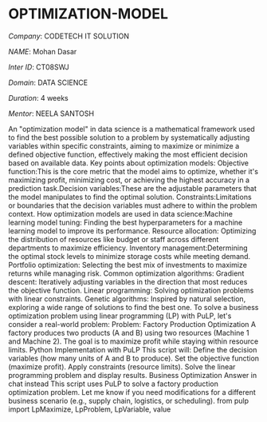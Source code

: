 # OPTIMIZATION-MODEL

*Company*: CODETECH IT SOLUTION

*NAME*: Mohan Dasar

*Inter ID*: CT08SWJ

*Domain*: DATA SCIENCE

*Duration*: 4 weeks

*Mentor*: NEELA SANTOSH

An "optimization model" in data science is a mathematical framework used to find the best possible solution to a problem by systematically adjusting variables within specific constraints, aiming to maximize or minimize a defined objective function, effectively making the most efficient decision based on available data. 
Key points about optimization models: Objective function:This is the core metric that the model aims to optimize, whether it's maximizing profit, minimizing cost, or achieving the highest accuracy in a prediction task.Decision variables:These are the adjustable parameters that the model manipulates to find the optimal solution. Constraints:Limitations or boundaries that the decision variables must adhere to within the problem context. How optimization models are used in data science:Machine learning model tuning: Finding the best hyperparameters for a machine learning model to improve its performance. Resource allocation: Optimizing the distribution of resources like budget or staff across different departments to maximize efficiency. Inventory management:Determining the optimal stock levels to minimize storage costs while meeting demand. Portfolio optimization: Selecting the best mix of investments to maximize returns while managing risk. Common optimization algorithms: Gradient descent: Iteratively adjusting variables in the direction that most reduces the objective function. Linear programming: Solving optimization problems with linear constraints. Genetic algorithms: Inspired by natural selection, exploring a wide range of solutions to find the best one. To solve a business optimization problem using linear programming (LP) with PuLP, let's consider a real-world problem: Problem: Factory Production Optimization A factory produces two products (A and B) using two resources (Machine 1 and Machine 2). The goal is to maximize profit while staying within resource limits. Python Implementation with PuLP This script will: Define the decision variables (how many units of A and B to produce). Set the objective function (maximize profit). Apply constraints (resource limits).
Solve the linear programming problem and display results. Business Optimization  Answer in chat instead  This script uses PuLP to solve a factory production optimization problem. Let me know if you need modifications for a different business scenario (e.g., supply chain, logistics, or scheduling). from pulp import LpMaximize, LpProblem, LpVariable, value

